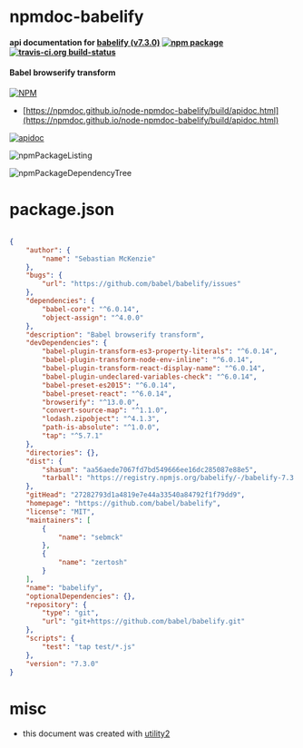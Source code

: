 # npmdoc-babelify

#### api documentation for  [babelify (v7.3.0)](https://github.com/babel/babelify)  [![npm package](https://img.shields.io/npm/v/npmdoc-babelify.svg?style=flat-square)](https://www.npmjs.org/package/npmdoc-babelify) [![travis-ci.org build-status](https://api.travis-ci.org/npmdoc/node-npmdoc-babelify.svg)](https://travis-ci.org/npmdoc/node-npmdoc-babelify)

#### Babel browserify transform

[![NPM](https://nodei.co/npm/babelify.png?downloads=true&downloadRank=true&stars=true)](https://www.npmjs.com/package/babelify)

- [https://npmdoc.github.io/node-npmdoc-babelify/build/apidoc.html](https://npmdoc.github.io/node-npmdoc-babelify/build/apidoc.html)

[![apidoc](https://npmdoc.github.io/node-npmdoc-babelify/build/screenCapture.buildCi.browser.%252Ftmp%252Fbuild%252Fapidoc.html.png)](https://npmdoc.github.io/node-npmdoc-babelify/build/apidoc.html)

![npmPackageListing](https://npmdoc.github.io/node-npmdoc-babelify/build/screenCapture.npmPackageListing.svg)

![npmPackageDependencyTree](https://npmdoc.github.io/node-npmdoc-babelify/build/screenCapture.npmPackageDependencyTree.svg)



# package.json

```json

{
    "author": {
        "name": "Sebastian McKenzie"
    },
    "bugs": {
        "url": "https://github.com/babel/babelify/issues"
    },
    "dependencies": {
        "babel-core": "^6.0.14",
        "object-assign": "^4.0.0"
    },
    "description": "Babel browserify transform",
    "devDependencies": {
        "babel-plugin-transform-es3-property-literals": "^6.0.14",
        "babel-plugin-transform-node-env-inline": "^6.0.14",
        "babel-plugin-transform-react-display-name": "^6.0.14",
        "babel-plugin-undeclared-variables-check": "^6.0.14",
        "babel-preset-es2015": "^6.0.14",
        "babel-preset-react": "^6.0.14",
        "browserify": "^13.0.0",
        "convert-source-map": "^1.1.0",
        "lodash.zipobject": "^4.1.3",
        "path-is-absolute": "^1.0.0",
        "tap": "^5.7.1"
    },
    "directories": {},
    "dist": {
        "shasum": "aa56aede7067fd7bd549666ee16dc285087e88e5",
        "tarball": "https://registry.npmjs.org/babelify/-/babelify-7.3.0.tgz"
    },
    "gitHead": "27282793d1a4819e7e44a33540a84792f1f79dd9",
    "homepage": "https://github.com/babel/babelify",
    "license": "MIT",
    "maintainers": [
        {
            "name": "sebmck"
        },
        {
            "name": "zertosh"
        }
    ],
    "name": "babelify",
    "optionalDependencies": {},
    "repository": {
        "type": "git",
        "url": "git+https://github.com/babel/babelify.git"
    },
    "scripts": {
        "test": "tap test/*.js"
    },
    "version": "7.3.0"
}
```



# misc
- this document was created with [utility2](https://github.com/kaizhu256/node-utility2)
